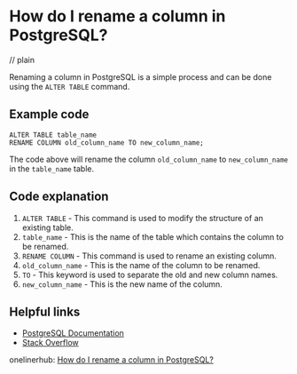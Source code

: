# How do I rename a column in PostgreSQL?
// plain

Renaming a column in PostgreSQL is a simple process and can be done using the `ALTER TABLE` command.

## Example code

```
ALTER TABLE table_name
RENAME COLUMN old_column_name TO new_column_name;
```

The code above will rename the column `old_column_name` to `new_column_name` in the `table_name` table.

## Code explanation

1. `ALTER TABLE` - This command is used to modify the structure of an existing table.
2. `table_name` - This is the name of the table which contains the column to be renamed.
3. `RENAME COLUMN` - This command is used to rename an existing column.
4. `old_column_name` - This is the name of the column to be renamed.
5. `TO` - This keyword is used to separate the old and new column names.
6. `new_column_name` - This is the new name of the column.

## Helpful links
- [PostgreSQL Documentation](https://www.postgresql.org/docs/9.5/sql-altertable.html)
- [Stack Overflow](https://stackoverflow.com/questions/13842468/how-to-rename-a-column-in-postgresql)

onelinerhub: [How do I rename a column in PostgreSQL?](https://onelinerhub.com/postgresql/how-do-i-rename-a-column-in-postgresql)